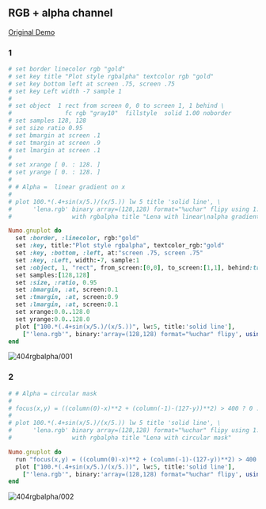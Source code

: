## RGB + alpha channel
[Original Demo](http://gnuplot.sourceforge.net/demo_4.6/rgbalpha.html)

### 1

```ruby
# set border linecolor rgb "gold"
# set key title "Plot style rgbalpha" textcolor rgb "gold"
# set key bottom left at screen .75, screen .75
# set key Left width -7 sample 1
#
# set object  1 rect from screen 0, 0 to screen 1, 1 behind \
#               fc rgb "gray10"  fillstyle  solid 1.00 noborder
# set samples 128, 128
# set size ratio 0.95
# set bmargin at screen .1
# set tmargin at screen .9
# set lmargin at screen .1
#
# set xrange [ 0. : 128. ]
# set yrange [ 0. : 128. ]
#
# # Alpha =  linear gradient on x
#
# plot 100.*(.4+sin(x/5.)/(x/5.)) lw 5 title 'solid line', \
#      'lena.rgb' binary array=(128,128) format="%uchar" flipy using 1:2:3:(2.*column(0)) \
#                 with rgbalpha title "Lena with linear\nalpha gradient"

Numo.gnuplot do
  set :border, :linecolor, rgb:"gold"
  set :key, title:"Plot style rgbalpha", textcolor_rgb:"gold"
  set :key, :bottom, :left, at:"screen .75, screen .75"
  set :key, :Left, width:-7, sample:1
  set :object, 1, "rect", from_screen:[0,0], to_screen:[1,1], behind:true, fc_rgb:"gray10", fillstyle_solid:1.00, noborder:true
  set samples:[128,128]
  set :size, :ratio, 0.95
  set :bmargin, :at, screen:0.1
  set :tmargin, :at, screen:0.9
  set :lmargin, :at, screen:0.1
  set xrange:0.0..128.0
  set yrange:0.0..128.0
  plot ["100.*(.4+sin(x/5.)/(x/5.))", lw:5, title:'solid line'],
    ["'lena.rgb'", binary:'array=(128,128) format="%uchar" flipy', using:'1:2:3:(2.*column(0))', with:"rgbalpha", title:"Lena with linear\nalpha gradient"]
end
```
![404rgbalpha/001](https://raw.githubusercontent.com/ruby-numo/numo-gnuplot-demo/master/gnuplot/md/404rgbalpha/image/001.png)

### 2

```ruby
# # Alpha = circular mask
#
# focus(x,y) = ((column(0)-x)**2 + (column(-1)-(127-y))**2) > 400 ? 0 : 255
#
# plot 100.*(.4+sin(x/5.)/(x/5.)) lw 5 title 'solid line', \
#      'lena.rgb' binary array=(128,128) format="%uchar" flipy using 1:2:3:(focus(70,50)) \
#                 with rgbalpha title "Lena with circular mask"

Numo.gnuplot do
  run "focus(x,y) = ((column(0)-x)**2 + (column(-1)-(127-y))**2) > 400 ? 0 : 255"
  plot ["100.*(.4+sin(x/5.)/(x/5.))", lw:5, title:'solid line'],
    ["'lena.rgb'", binary:'array=(128,128) format="%uchar" flipy', using:'1:2:3:(focus(70,50))', with:"rgbalpha", title:"Lena with circular mask"]
end
```
![404rgbalpha/002](https://raw.githubusercontent.com/ruby-numo/numo-gnuplot-demo/master/gnuplot/md/404rgbalpha/image/002.png)
